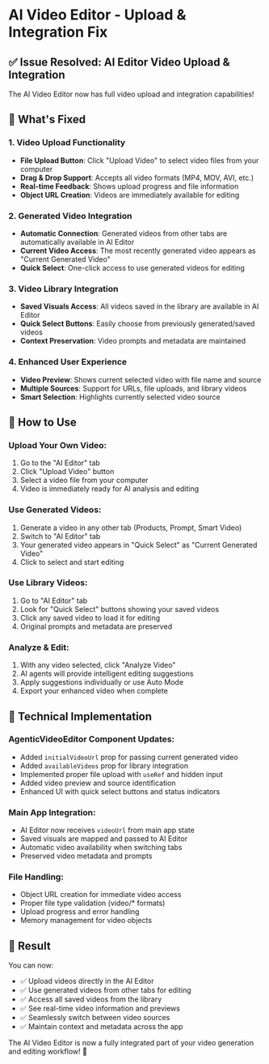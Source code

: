 # AI Video Editor - Upload & Integration Fix

## ✅ Issue Resolved: AI Editor Video Upload & Integration

The AI Video Editor now has full video upload and integration capabilities!

## 🚀 What's Fixed

### 1. **Video Upload Functionality**
- **File Upload Button**: Click "Upload Video" to select video files from your computer
- **Drag & Drop Support**: Accepts all video formats (MP4, MOV, AVI, etc.)
- **Real-time Feedback**: Shows upload progress and file information
- **Object URL Creation**: Videos are immediately available for editing

### 2. **Generated Video Integration**
- **Automatic Connection**: Generated videos from other tabs are automatically available in AI Editor
- **Current Video Access**: The most recently generated video appears as "Current Generated Video"
- **Quick Select**: One-click access to use generated videos for editing

### 3. **Video Library Integration**
- **Saved Visuals Access**: All videos saved in the library are available in AI Editor
- **Quick Select Buttons**: Easily choose from previously generated/saved videos
- **Context Preservation**: Video prompts and metadata are maintained

### 4. **Enhanced User Experience**
- **Video Preview**: Shows current selected video with file name and source
- **Multiple Sources**: Support for URLs, file uploads, and library videos
- **Smart Selection**: Highlights currently selected video source

## 🎯 How to Use

### **Upload Your Own Video:**
1. Go to the "AI Editor" tab
2. Click "Upload Video" button
3. Select a video file from your computer
4. Video is immediately ready for AI analysis and editing

### **Use Generated Videos:**
1. Generate a video in any other tab (Products, Prompt, Smart Video)
2. Switch to "AI Editor" tab
3. Your generated video appears in "Quick Select" as "Current Generated Video"
4. Click to select and start editing

### **Use Library Videos:**
1. Go to "AI Editor" tab
2. Look for "Quick Select" buttons showing your saved videos
3. Click any saved video to load it for editing
4. Original prompts and metadata are preserved

### **Analyze & Edit:**
1. With any video selected, click "Analyze Video"
2. AI agents will provide intelligent editing suggestions
3. Apply suggestions individually or use Auto Mode
4. Export your enhanced video when complete

## 🔧 Technical Implementation

### **AgenticVideoEditor Component Updates:**
- Added `initialVideoUrl` prop for passing current generated video
- Added `availableVideos` prop for library integration
- Implemented proper file upload with `useRef` and hidden input
- Added video preview and source identification
- Enhanced UI with quick select buttons and status indicators

### **Main App Integration:**
- AI Editor now receives `videoUrl` from main app state
- Saved visuals are mapped and passed to AI Editor
- Automatic video availability when switching tabs
- Preserved video metadata and prompts

### **File Handling:**
- Object URL creation for immediate video access
- Proper file type validation (video/* formats)
- Upload progress and error handling
- Memory management for video objects

## 🎉 Result

You can now:
- ✅ Upload videos directly in the AI Editor
- ✅ Use generated videos from other tabs for editing
- ✅ Access all saved videos from the library
- ✅ See real-time video information and previews
- ✅ Seamlessly switch between video sources
- ✅ Maintain context and metadata across the app

The AI Video Editor is now a fully integrated part of your video generation and editing workflow! 🚀